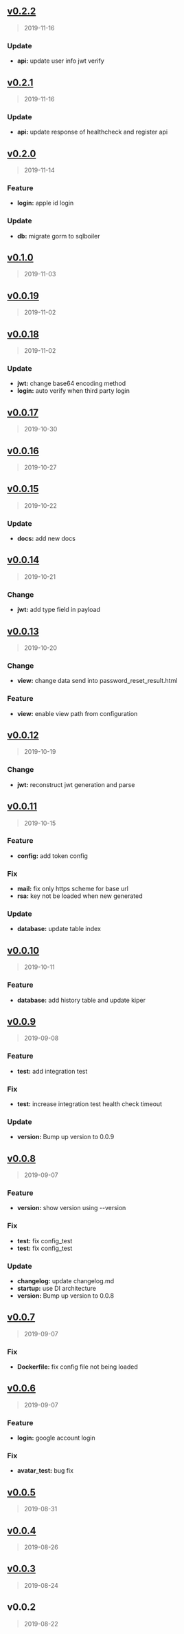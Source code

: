 
<a name="v0.2.2"></a>
## [v0.2.2](https://github.com/leeif/pluto/compare/v0.2.1...v0.2.2)

> 2019-11-16

### Update

* **api:** update user info jwt verify


<a name="v0.2.1"></a>
## [v0.2.1](https://github.com/leeif/pluto/compare/v0.2.0...v0.2.1)

> 2019-11-16

### Update

* **api:** update response of healthcheck and register api


<a name="v0.2.0"></a>
## [v0.2.0](https://github.com/leeif/pluto/compare/v0.1.0...v0.2.0)

> 2019-11-14

### Feature

* **login:** apple id login

### Update

* **db:** migrate gorm to sqlboiler


<a name="v0.1.0"></a>
## [v0.1.0](https://github.com/leeif/pluto/compare/v0.0.19...v0.1.0)

> 2019-11-03


<a name="v0.0.19"></a>
## [v0.0.19](https://github.com/leeif/pluto/compare/v0.0.18...v0.0.19)

> 2019-11-02


<a name="v0.0.18"></a>
## [v0.0.18](https://github.com/leeif/pluto/compare/v0.0.17...v0.0.18)

> 2019-11-02

### Update

* **jwt:** change base64 encoding method
* **login:** auto verify when third party login


<a name="v0.0.17"></a>
## [v0.0.17](https://github.com/leeif/pluto/compare/v0.0.16...v0.0.17)

> 2019-10-30


<a name="v0.0.16"></a>
## [v0.0.16](https://github.com/leeif/pluto/compare/v0.0.15...v0.0.16)

> 2019-10-27


<a name="v0.0.15"></a>
## [v0.0.15](https://github.com/leeif/pluto/compare/v0.0.14...v0.0.15)

> 2019-10-22

### Update

* **docs:** add new docs


<a name="v0.0.14"></a>
## [v0.0.14](https://github.com/leeif/pluto/compare/v0.0.13...v0.0.14)

> 2019-10-21

### Change

* **jwt:** add type field in payload


<a name="v0.0.13"></a>
## [v0.0.13](https://github.com/leeif/pluto/compare/v0.0.12...v0.0.13)

> 2019-10-20

### Change

* **view:** change data send into password_reset_result.html

### Feature

* **view:** enable view path from configuration


<a name="v0.0.12"></a>
## [v0.0.12](https://github.com/leeif/pluto/compare/v0.0.11...v0.0.12)

> 2019-10-19

### Change

* **jwt:** reconstruct jwt generation and parse


<a name="v0.0.11"></a>
## [v0.0.11](https://github.com/leeif/pluto/compare/v0.0.10...v0.0.11)

> 2019-10-15

### Feature

* **config:** add token config

### Fix

* **mail:** fix only https scheme for base url
* **rsa:** key not be loaded when new generated

### Update

* **database:** update table index


<a name="v0.0.10"></a>
## [v0.0.10](https://github.com/leeif/pluto/compare/v0.0.9...v0.0.10)

> 2019-10-11

### Feature

* **database:** add history table and update kiper


<a name="v0.0.9"></a>
## [v0.0.9](https://github.com/leeif/pluto/compare/v0.0.8...v0.0.9)

> 2019-09-08

### Feature

* **test:** add integration test

### Fix

* **test:** increase integration test health check timeout

### Update

* **version:** Bump up version to 0.0.9


<a name="v0.0.8"></a>
## [v0.0.8](https://github.com/leeif/pluto/compare/v0.0.7...v0.0.8)

> 2019-09-07

### Feature

* **version:** show version using --version

### Fix

* **test:** fix config_test
* **test:** fix config_test

### Update

* **changelog:** update changelog.md
* **startup:** use DI architecture
* **version:** Bump up version to 0.0.8


<a name="v0.0.7"></a>
## [v0.0.7](https://github.com/leeif/pluto/compare/v0.0.6...v0.0.7)

> 2019-09-07

### Fix

* **Dockerfile:** fix config file not being loaded


<a name="v0.0.6"></a>
## [v0.0.6](https://github.com/leeif/pluto/compare/v0.0.5...v0.0.6)

> 2019-09-07

### Feature

* **login:** google account login

### Fix

* **avatar_test:** bug fix


<a name="v0.0.5"></a>
## [v0.0.5](https://github.com/leeif/pluto/compare/v0.0.4...v0.0.5)

> 2019-08-31


<a name="v0.0.4"></a>
## [v0.0.4](https://github.com/leeif/pluto/compare/v0.0.3...v0.0.4)

> 2019-08-26


<a name="v0.0.3"></a>
## [v0.0.3](https://github.com/leeif/pluto/compare/v0.0.2...v0.0.3)

> 2019-08-24


<a name="v0.0.2"></a>
## v0.0.2

> 2019-08-22

